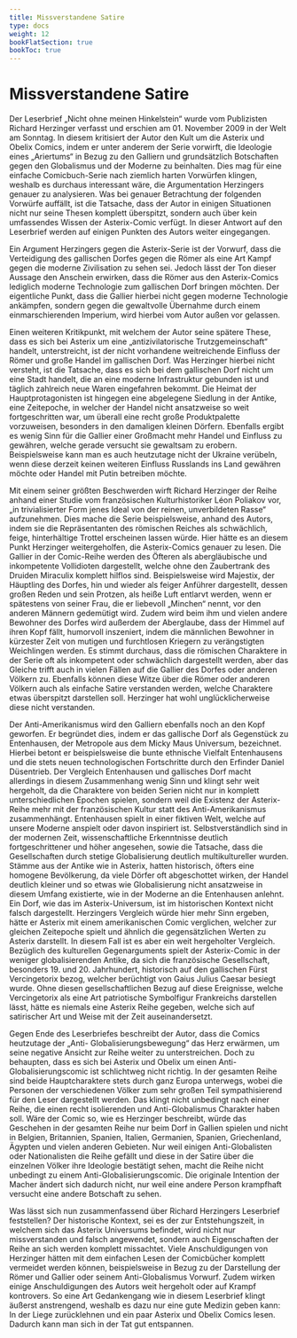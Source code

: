 ```yaml
---
title: Missverstandene Satire
type: docs
weight: 12
bookFlatSection: true
bookToc: true 
---
```


# Missverstandene Satire

Der Leserbrief „Nicht ohne meinen Hinkelstein“ wurde vom Publizisten Richard Herzinger verfasst 
und erschien am 01. November 2009 in der Welt am Sonntag. In diesem kritisiert der Autor den Kult 
um die Asterix und Obelix Comics, indem er unter anderem der Serie vorwirft, die Ideologie eines 
„Ariertums“ in Bezug zu den Galliern und grundsätzlich Botschaften gegen den Globalismus und der 
Moderne zu beinhalten. Dies mag für eine einfache Comicbuch-Serie nach ziemlich harten Vorwürfen 
klingen, weshalb es durchaus interessant wäre, die Argumentation Herzingers genauer zu analysieren. 
Was bei genauer Betrachtung der folgenden Vorwürfe auffällt, ist die Tatsache, dass der Autor in einigen Situationen nicht nur seine Thesen komplett überspitzt, sondern auch über kein umfassendes Wissen der Asterix-Comic verfügt. In dieser Antwort auf den Leserbrief werden auf einigen Punkten des 
Autors weiter eingegangen.  

Ein Argument Herzingers gegen die Asterix-Serie ist der Vorwurf, dass die Verteidigung des gallischen Dorfes gegen die Römer als eine Art Kampf gegen die moderne Zivilisation zu sehen sei. Jedoch lässt der Ton dieser Aussage den Anschein erwirken, dass die Römer aus den Asterix-Comics lediglich moderne Technologie zum gallischen Dorf bringen möchten. Der eigentliche Punkt, dass die 
Gallier hierbei nicht gegen moderne Technologie ankämpfen, sondern gegen die gewaltvolle Übernahme durch einem einmarschierenden Imperium, wird hierbei vom Autor außen vor gelassen. 

Einen weiteren Kritikpunkt, mit welchem der Autor seine spätere These, dass es sich bei Asterix um 
eine „antizivilatorische Trutzgemeinschaft“ handelt, unterstreicht, ist der nicht vorhandene weitreichende Einfluss der Römer und große Handel im gallischen Dorf. Was Herzinger hierbei nicht versteht, ist die Tatsache, dass es sich bei dem gallischen Dorf nicht um eine Stadt handelt, die an eine moderne Infrastruktur gebunden ist und täglich zahlreich neue Waren eingefahren bekommt. Die Heimat der Hauptprotagonisten ist hingegen eine abgelegene Siedlung in der Antike, eine Zeitepoche, in 
welcher der Handel nicht ansatzweise so weit fortgeschritten war, um überall eine recht große Produktpalette vorzuweisen, besonders in den damaligen kleinen Dörfern. Ebenfalls ergibt es wenig Sinn 
für die Gallier einer Großmacht mehr Handel und Einfluss zu gewähren, welche gerade versucht sie 
gewaltsam zu erobern. Beispielsweise kann man es auch heutzutage nicht der Ukraine verübeln, wenn 
diese derzeit keinen weiteren Einfluss Russlands ins Land gewähren möchte oder Handel mit Putin betreiben möchte.    

Mit einem seiner größten Beschwerden wirft Richard Herzinger der Reihe anhand einer Studie vom 
französischen Kulturhistoriker Léon Poliakov vor, „in trivialisierter Form jenes Ideal von der reinen, 
unverbildeten Rasse“ aufzunehmen. Dies mache die Serie beispielsweise, anhand des Autors, indem 
sie die Repräsentanten des römischen Reiches als schwächlich, feige, hinterhältige Trottel erscheinen 
lassen würde. Hier hätte es an diesem Punkt Herzinger weitergeholfen, die Asterix-Comics genauer zu 
lesen. Die Gallier in der Comic-Reihe werden des Öfteren als abergläubische und inkompetente Vollidioten dargestellt, welche ohne den Zaubertrank des Druiden Miraculix komplett hilflos sind. Beispielsweise wird Majestix, der Häuptling des Dorfes, hin und wieder als feiger Anführer dargestellt, 
dessen großen Reden und sein Protzen, als heiße Luft entlarvt werden, wenn er spätestens von seiner 
Frau, die er liebevoll „Minchen“ nennt, vor den anderen Männern gedemütigt wird. Zudem wird beim 
ihm und vielen andere Bewohner des Dorfes wird außerdem der Aberglaube, dass der Himmel auf ihren Kopf fällt, humorvoll inszeniert, indem die männlichen Bewohner in kürzester Zeit von mutigen 
und furchtlosen Kriegern zu verängstigten Weichlingen werden. Es stimmt durchaus, dass die römischen Charaktere in der Serie oft als inkompetent oder schwächlich dargestellt werden, aber das Gleiche trifft auch in vielen Fällen auf die Gallier des Dorfes oder anderen Völkern zu. Ebenfalls können 
diese Witze über die Römer oder anderen Völkern auch als einfache Satire verstanden werden, welche 
Charaktere etwas überspitzt darstellen soll. Herzinger hat wohl unglücklicherweise diese nicht verstanden. 

Der Anti-Amerikanismus wird den Galliern ebenfalls noch an den Kopf geworfen. Er begründet dies, 
indem er das gallische Dorf als Gegenstück zu Entenhausen, der Metropole aus dem Micky Maus 
Universum, bezeichnet. Hierbei betont er beispielsweise die bunte ethnische Vielfalt Entenhausens 
und die stets neuen technologischen Fortschritte durch den Erfinder Daniel Düsentrieb. Der Vergleich 
Entenhausen und gallisches Dorf macht allerdings in diesem Zusammenhang wenig Sinn und klingt 
sehr weit hergeholt, da die Charaktere von beiden Serien nicht nur in komplett unterschiedlichen Epochen spielen, sondern weil die Existenz der Asterix-Reihe mehr mit der französischen Kultur statt des Anti-Amerikanismus zusammenhängt. Entenhausen spielt in einer fiktiven Welt, welche auf unsere 
Moderne anspielt oder davon inspiriert ist. Selbstverständlich sind in der modernen Zeit, wissenschaftliche Erkenntnisse deutlich fortgeschrittener und höher angesehen, sowie die Tatsache, dass die Gesellschaften durch stetige Globalisierung deutlich multikultureller wurden. Stämme aus der Antike wie in Asterix, hatten historisch, öfters eine homogene Bevölkerung, da viele Dörfer oft abgeschottet wirken, der Handel deutlich kleiner und so etwas wie Globalisierung nicht ansatzweise in diesem Umfang 
existierte, wie in der Moderne an die Entenhausen anlehnt. Ein Dorf, wie das im Asterix-Universum, 
ist im historischen Kontext nicht falsch dargestellt. Herzingers Vergleich würde hier mehr Sinn ergeben, hätte er Asterix mit einem amerikanischen Comic verglichen, welcher zur gleichen Zeitepoche 
spielt und ähnlich die gegensätzlichen Werten zu Asterix darstellt. In diesem Fall ist es aber ein weit 
hergeholter Vergleich. Bezüglich des kulturellen Gegenarguments spielt der Asterix-Comic in der weniger globalisierenden Antike, da sich die französische Gesellschaft, besonders 19. und 20. Jahrhundert, historisch auf den gallischen Fürst Vercingetorix bezog, welcher berüchtigt von Gaius Julius 
Caesar besiegt wurde. Ohne diesen gesellschaftlichen Bezug auf diese Ereignisse, welche Vercingetorix als eine Art patriotische Symbolfigur Frankreichs darstellen lässt, hätte es niemals eine Asterix
Reihe gegeben, welche sich auf satirischer Art und Weise mit der Zeit auseinandersetzt. 

Gegen Ende des Leserbriefes beschreibt der Autor, dass die Comics heutzutage der „Anti-
Globalisierungsbewegung“ das Herz erwärmen, um seine negative Ansicht zur Reihe weiter zu unterstreichen. Doch zu behaupten, dass es sich bei Asterix und Obelix um einen Anti-
Globalisierungscomic ist schlichtweg nicht richtig. In der gesamten Reihe sind beide Hauptcharaktere 
stets durch ganz Europa unterwegs, wobei die Personen der verschiedenen Völker zum sehr großen 
Teil sympathisierend für den Leser dargestellt werden. Das klingt nicht unbedingt nach einer Reihe, 
die einen recht isolierenden und Anti-Globalismus Charakter haben soll. Wäre der Comic so, wie es 
Herzinger beschreibt, würde das Geschehen in der gesamten Reihe nur beim Dorf in Gallien spielen 
und nicht in Belgien, Britannien, Spanien, Italien, Germanien, Spanien, Griechenland, Ägypten und 
vielen anderen Gebieten. Nur weil einigen Anti-Globalisten oder Nationalisten die Reihe gefällt und 
diese in der Satire über die einzelnen Völker ihre Ideologie bestätigt sehen, macht die Reihe nicht unbedingt zu einem Anti-Globalisierungscomic. Die originale Intention der Macher ändert sich dadurch 
nicht, nur weil eine andere Person krampfhaft versucht eine andere Botschaft zu sehen. 

Was lässt sich nun zusammenfassend über Richard Herzingers Leserbrief feststellen? Der historische 
Kontext, sei es der zur Entstehungszeit, in welchem sich das Asterix Universums befindet, wird nicht 
nur missverstanden und falsch angewendet, sondern auch Eigenschaften der Reihe an sich werden 
komplett missachtet. Viele Anschuldigungen von Herzinger hätten mit dem einfachen Lesen der Comicbücher komplett vermeidet werden können, beispielsweise in Bezug zu der Darstellung der Römer 
und Gallier oder seinem Anti-Globalismus Vorwurf. Zudem wirken einige Anschuldigungen des Autors weit hergeholt oder auf Krampf kontrovers. So eine Art Gedankengang wie in diesem Leserbrief 
klingt äußerst anstrengend, weshalb es dazu nur eine gute Medizin geben kann: In der Liege zurücklehnen 
und ein paar Asterix und Obelix Comics lesen. Dadurch kann man sich in der Tat gut entspannen. 
